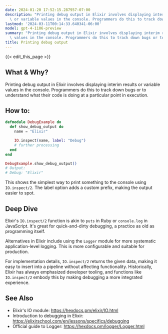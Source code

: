 ```yaml
---
date: 2024-01-20 17:52:15.287957-07:00
description: "Printing debug output in Elixir involves displaying interim results\
  \ or variable values in the console. Programmers do this to track down bugs or to\u2026"
lastmod: '2024-03-11T00:14:33.640341-06:00'
model: gpt-4-1106-preview
summary: "Printing debug output in Elixir involves displaying interim results or variable\
  \ values in the console. Programmers do this to track down bugs or to\u2026"
title: Printing debug output
---
```


{{< edit_this_page >}}

## What & Why?

Printing debug output in Elixir involves displaying interim results or variable values in the console. Programmers do this to track down bugs or to understand what their code is doing at a particular point in execution.

## How to:

```elixir
defmodule DebugExample do
  def show_debug_output do
    name = "Elixir"

    IO.inspect(name, label: "Debug")
    # further processing
  end
end

DebugExample.show_debug_output()
# Output:
# Debug: "Elixir"
```

This shows the simplest way to print something to the console using `IO.inspect/2`. The label option adds a custom prefix, making the output easier to spot.

## Deep Dive

Elixir's `IO.inspect/2` function is akin to `puts` in Ruby or `console.log` in JavaScript. It's great for quick-and-dirty debugging, a practice as old as programming itself.

Alternatives in Elixir include using the `Logger` module for more systematic application-level logging. This is more configurable and suitable for production.

For implementation details, `IO.inspect/2` returns the given data, making it easy to insert into a pipeline without affecting functionality. Historically, Elixir has always emphasized developer tooling, and functions like `IO.inspect/2` embody this by making debugging a more integrated experience.

## See Also

- Elixir's IO module: https://hexdocs.pm/elixir/IO.html
- Introduction to debugging in Elixir: https://elixirschool.com/en/lessons/specifics/debugging
- Official guide to Logger: https://hexdocs.pm/logger/Logger.html
